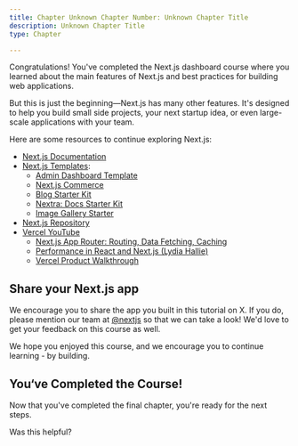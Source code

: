```yaml
---
title: Chapter Unknown Chapter Number: Unknown Chapter Title
description: Unknown Chapter Title
type: Chapter

---
```


Congratulations! You've completed the Next.js dashboard course where you
learned about the main features of Next.js and best practices for building web
applications.

But this is just the beginning—Next.js has many other features. It's designed
to help you build small side projects, your next startup idea, or even large-
scale applications with your team.

Here are some resources to continue exploring Next.js:

- [Next.js Documentation](/docs)
- [Next.js Templates](https://vercel.com/templates?framework=next.js):
  - [Admin Dashboard Template](https://vercel.com/templates/next.js/admin-dashboard-tailwind-planetscale-react-nextjs)
  - [Next.js Commerce](https://vercel.com/templates/next.js/nextjs-commerce)
  - [Blog Starter Kit](https://vercel.com/templates/next.js/blog-starter-kit)
  - [Nextra: Docs Starter Kit](https://vercel.com/templates/next.js/documentation-starter-kit)
  - [Image Gallery Starter](https://vercel.com/templates/next.js/image-gallery-starter)
- [Next.js Repository](https://github.com/vercel/next.js)
- [Vercel YouTube](https://www.youtube.com/@VercelHQ/videos)
  - [Next.js App Router: Routing, Data Fetching, Caching](https://www.youtube.com/watch?v=gSSsZReIFRk)
  - [Performance in React and Next.js (Lydia Hallie)](https://www.youtube.com/watch?v=SqVLqvsiAYQ)
  - [Vercel Product Walkthrough](https://www.youtube.com/watch?v=sPmat30SE4k)

## Share your Next.js app

We encourage you to share the app you built in this tutorial on X. If you do,
please mention our team at [@nextjs](https://twitter.com/nextjs) so that we
can take a look! We'd love to get your feedback on this course as well.

We hope you enjoyed this course, and we encourage you to continue learning -
by building.

## You‘ve Completed the Course!

Now that you've completed the final chapter, you're ready for the next steps.

Was this helpful?
